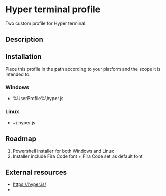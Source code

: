 # Hyper terminal profile

Two custom profile for Hyper terminal.

## Description

## Installation
Place this profile in the path according to your platform and the scope it is intended to.

### Windows
- %UserProfile%\hyper.js

### Linux
- ~/.hyper.js

## Roadmap

1. Powershell installer for both Windows and Linux
2. Installer include Fira Code font + Fira Code set as default font

## External resources
- https://hyper.is/
- 